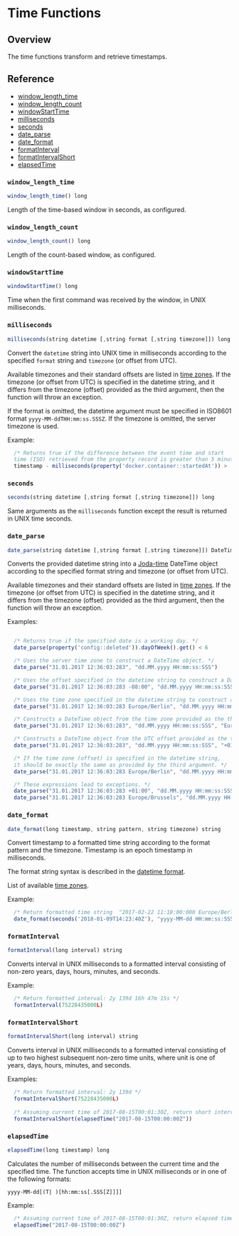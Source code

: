 # Time Functions

## Overview

The time functions transform and retrieve timestamps.

## Reference

* [window_length_time](#window_length_time)
* [window_length_count](#window_length_count)
* [windowStartTime](#windowstarttime)
* [milliseconds](#milliseconds)
* [seconds](#seconds)
* [date_parse](#date_parse)
* [date_format](#date_format)
* [formatInterval](#formatinterval)
* [formatIntervalShort](#formatintervalshort)
* [elapsedTime](#elapsedtime)

### `window_length_time`

```javascript
window_length_time() long
```
Length of the time-based window in seconds, as configured.

### `window_length_count`

```javascript
window_length_count() long
```
Length of the count-based window, as configured.

### `windowStartTime`

```javascript
windowStartTime() long
```
Time when the first command was received by the window, in UNIX milliseconds. 

### `milliseconds`

```javascript
milliseconds(string datetime [,string format [,string timezone]]) long
```
Convert the `datetime` string into UNIX time in milliseconds according to the specified `format` string and `timezone` (or offset from UTC). 

Available timezones and their standard offsets are listed in [time zones](../shared/timezone-list.md). If the timezone (or offset from UTC) is specified in the datetime string, and it differs from the timezone (offset) provided as the third argument, then the function will throw an exception. 

If the format is omitted, the datetime argument must be specified in ISO8601 format `yyyy-MM-ddTHH:mm:ss.SSSZ`. If the timezone is omitted, the server timezone is used.

Example:

```javascript
  /* Returns true if the difference between the event time and start
  time (ISO) retrieved from the property record is greater than 5 minutes. */
  timestamp - milliseconds(property('docker.container::startedAt')) >  5*60000
```

### `seconds`

```javascript
seconds(string datetime [,string format [,string timezone]]) long
```
Same arguments as the `milliseconds` function except the result is returned in UNIX time seconds. 

### `date_parse`

```javascript
date_parse(string datetime [,string format [,string timezone]]) DateTime object
```
Converts the provided datetime string into a [Joda-time](http://joda-time.sourceforge.net/apidocs/org/joda/time/DateTime.html) DateTime object according to the specified format string and timezone (or offset from UTC).

Available timezones and their standard offsets are listed in [time zones](http://joda-time.sourceforge.net/timezones.html). If the timezone (or offset from UTC) is specified in the datetime string, and it differs from the timezone (offset) provided as the third argument, then the function will throw an exception.

Examples:

```javascript

  /* Returns true if the specified date is a working day. */
  date_parse(property('config::deleted')).dayOfWeek().get() < 6

  /* Uses the server time zone to construct a DateTime object. */
  date_parse("31.01.2017 12:36:03:283", "dd.MM.yyyy HH:mm:ss:SSS")

  /* Uses the offset specified in the datetime string to construct a DateTime object. */
  date_parse("31.01.2017 12:36:03:283 -08:00", "dd.MM.yyyy HH:mm:ss:SSS ZZ")

  /* Uses the time zone specified in the datetime string to construct a DateTime object. */
  date_parse("31.01.2017 12:36:03:283 Europe/Berlin", "dd.MM.yyyy HH:mm:ss:SSS ZZZ")

  /* Constructs a DateTime object from the time zone provided as the third argument. */
  date_parse("31.01.2017 12:36:03:283", "dd.MM.yyyy HH:mm:ss:SSS", "Europe/Berlin")

  /* Constructs a DateTime object from the UTC offset provided as the third argument. */
  date_parse("31.01.2017 12:36:03:283", "dd.MM.yyyy HH:mm:ss:SSS", "+01:00")

  /* If the time zone (offset) is specified in the datetime string,
  it should be exactly the same as provided by the third argument. */
  date_parse("31.01.2017 12:36:03:283 Europe/Berlin", "dd.MM.yyyy HH:mm:ss:SSS ZZZ", "Europe/Berlin")

  /* These expressions lead to exceptions. */
  date_parse("31.01.2017 12:36:03:283 +01:00", "dd.MM.yyyy HH:mm:ss:SSS ZZ", "Europe/Berlin")
  date_parse("31.01.2017 12:36:03:283 Europe/Brussels", "dd.MM.yyyy HH:mm:ss:SSS ZZZ", "Europe/Berlin")
```

### `date_format`

```javascript
date_format(long timestamp, string pattern, string timezone) string
```
Convert timestamp to a formatted time string according to the format pattern and the timezone. Timestamp is an epoch timestamp in milliseconds. 

The format string syntax is described in the [datetime format](http://joda-time.sourceforge.net/apidocs/org/joda/time/format/DateTimeFormat.html). 

List of available [time zones](../shared/timezone-list.md).

Example:

```javascript
  /* Return formatted time string  "2017-02-22 11:18:00:000 Europe/Berlin" */
  date_format(seconds('2018-01-09T14:23:40Z'), "yyyy-MM-dd HH:mm:ss:SSS ZZZ", "Europe/Berlin")
```

### `formatInterval`

```javascript
formatInterval(long interval) string
```
Converts interval in UNIX milliseconds to a formatted interval consisting of non-zero years, days, hours, minutes, and seconds.

Example:

```javascript
  /* Return formatted interval: 2y 139d 16h 47m 15s */
  formatInterval(75228435000L)
```

### `formatIntervalShort`

```javascript
formatIntervalShort(long interval) string
```
Converts interval in UNIX milliseconds to a formatted interval consisting of up to two highest subsequent non-zero time units, where unit is one of years, days, hours, minutes, and seconds.

Examples:

```javascript
  /* Return formatted interval: 2y 139d */
  formatIntervalShort(75228435000L)
  
  /* Assuming current time of 2017-08-15T00:01:30Z, return short interval of elapsed time: 1m 30s */
  formatIntervalShort(elapsedTime("2017-08-15T00:00:00Z"))  
```

### `elapsedTime`

```javascript
elapsedTime(long timestamp) long
```
Calculates the number of milliseconds between the current time and the specified time. The function accepts time in UNIX milliseconds or in one of the following formats:

```
yyyy-MM-dd[(T| )[hh:mm:ss[.SSS[Z]]]]
```
Example:

```javascript
  /* Assuming current time of 2017-08-15T00:01:30Z, return elapsed time: 90000 */
  elapsedTime("2017-08-15T00:00:00Z")
```
